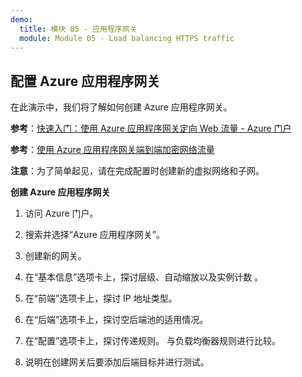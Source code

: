 ```yaml
---
demo:
  title: 模块 05 - 应用程序网关
  module: Module 05 - Load balancing HTTPS traffic
---
```

## 配置 Azure 应用程序网关

在此演示中，我们将了解如何创建 Azure 应用程序网关。 

**参考**：[快速入门：使用 Azure 应用程序网关定向 Web 流量 - Azure 门户](https://learn.microsoft.com/azure/application-gateway/quick-create-portal)

**参考**：[使用 Azure 应用程序网关端到端加密网络流量](https://github.com/MicrosoftDocs/mslearn-end-to-end-encryption-with-app-gateway)

**注意**：为了简单起见，请在完成配置时创建新的虚拟网络和子网。 

**创建 Azure 应用程序网关**

1. 访问 Azure 门户。

1. 搜索并选择“Azure 应用程序网关”。

1. 创建新的网关。

1. 在“基本信息”选项卡上，探讨层级、自动缩放以及实例计数   。

1. 在“前端”选项卡上，探讨 IP 地址类型。

1. 在“后端”选项卡上，探讨空后端池的适用情况。

1. 在“配置”选项卡上，探讨传递规则。 与负载均衡器规则进行比较。

1. 说明在创建网关后要添加后端目标并进行测试。 
